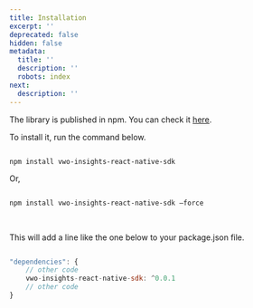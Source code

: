 ```yaml
---
title: Installation
excerpt: ''
deprecated: false
hidden: false
metadata:
  title: ''
  description: ''
  robots: index
next:
  description: ''
---
```

The library is published in npm. You can check it [here](https://www.npmjs.com/package/vwo-insights-react-native-sdk).

To install it, run the command below.

```shell

npm install vwo-insights-react-native-sdk 

```

 Or,

```shell

npm install vwo-insights-react-native-sdk —force

```

<br />

This will add a line like the one below to your package.json file.

```javascript

"dependencies": {
	// other code
	vwo-insights-react-native-sdk: ^0.0.1
	// other code
}

```
